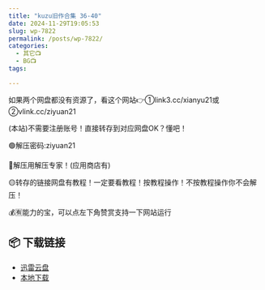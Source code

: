 ```yaml
---
title: "kuzu旧作合集 36-40"
date: 2024-11-29T19:05:53
slug: wp-7822
permalink: /posts/wp-7822/
categories:
  - 其它📺
  - BG📺
tags:

---
```


如果两个网盘都没有资源了，看这个网站👉①link3.cc/xianyu21或②vlink.cc/ziyuan21

(本站)不需要注册账号！直接转存到对应网盘OK？懂吧！

🟢解压密码:ziyuan21

🔵解压用解压专家！(应用商店有)

🟡转存的链接网盘有教程！一定要看教程！按教程操作！不按教程操作你不会解压！

💰🈶能力的宝，可以点左下角赞赏支持一下网站运行

## 📦 下载链接
- [迅雷云盘](https://blziyuan21.com/pay-download/7822?key=a4f6e450f8&down_id=0)
- [本地下载](https://blziyuan21.com/pay-download/7822?key=a4f6e450f8&down_id=1)

